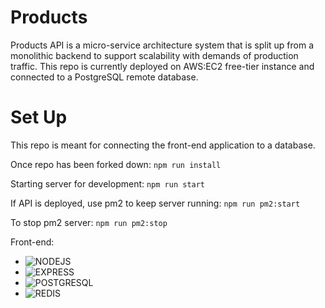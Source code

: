 # Products
Products API is a micro-service architecture system that is split up from a monolithic backend to support scalability with demands of production traffic. This repo is currently deployed on AWS:EC2 free-tier instance and connected to a PostgreSQL remote database.

# Set Up
This repo is meant for connecting the front-end application to a database.

Once repo has been forked down:
`npm run install`

Starting server for development:
`npm run start`

If API is deployed, use pm2 to keep server running:
`npm run pm2:start`

To stop pm2 server:
`npm run pm2:stop`

Front-end:
- ![NODEJS](https://img.shields.io/badge/Node.js-339933?style=for-the-badge&logo=nodedotjs&logoColor=white)
- ![EXPRESS](https://img.shields.io/badge/Express.js-000000?style=for-the-badge&logo=express&logoColor=white)
- ![POSTGRESQL](https://img.shields.io/badge/PostgreSQL-316192?style=for-the-badge&logo=postgresql&logoColor=white)
- ![REDIS](https://img.shields.io/badge/redis-%23DD0031.svg?&style=for-the-badge&logo=redis&logoColor=white)
